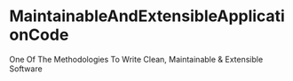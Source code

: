 # MaintainableAndExtensibleApplicationCode
One Of The Methodologies To Write Clean, Maintainable &amp; Extensible Software
